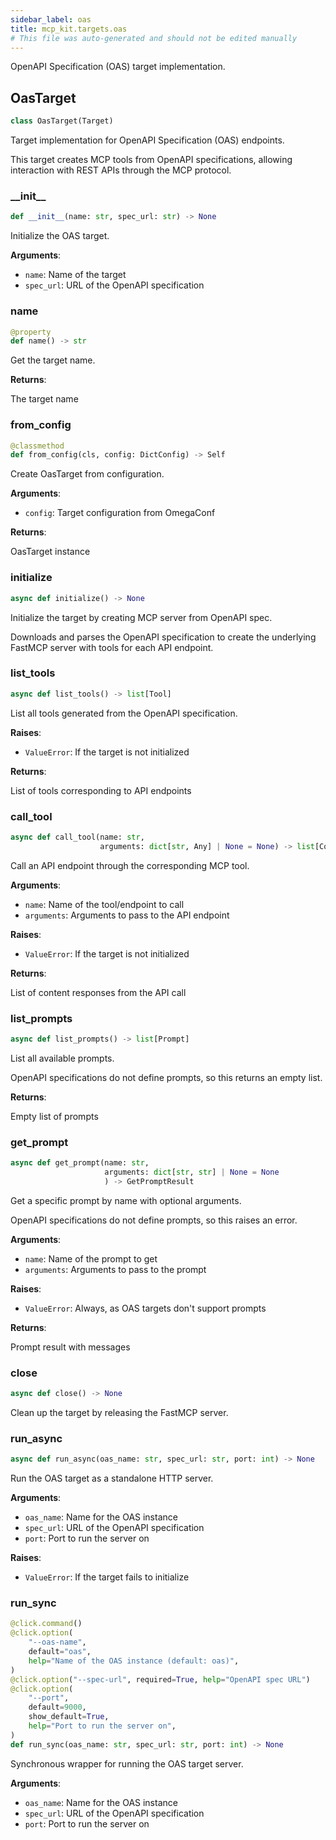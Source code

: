 ```yaml
---
sidebar_label: oas
title: mcp_kit.targets.oas
# This file was auto-generated and should not be edited manually
---
```


OpenAPI Specification (OAS) target implementation.

## OasTarget

```python
class OasTarget(Target)
```

Target implementation for OpenAPI Specification (OAS) endpoints.

This target creates MCP tools from OpenAPI specifications, allowing
interaction with REST APIs through the MCP protocol.

### \_\_init\_\_

```python
def __init__(name: str, spec_url: str) -> None
```

Initialize the OAS target.

**Arguments**:

- `name`: Name of the target
- `spec_url`: URL of the OpenAPI specification

### name

```python
@property
def name() -> str
```

Get the target name.

**Returns**:

The target name

### from\_config

```python
@classmethod
def from_config(cls, config: DictConfig) -> Self
```

Create OasTarget from configuration.

**Arguments**:

- `config`: Target configuration from OmegaConf

**Returns**:

OasTarget instance

### initialize

```python
async def initialize() -> None
```

Initialize the target by creating MCP server from OpenAPI spec.

Downloads and parses the OpenAPI specification to create the underlying
FastMCP server with tools for each API endpoint.

### list\_tools

```python
async def list_tools() -> list[Tool]
```

List all tools generated from the OpenAPI specification.

**Raises**:

- `ValueError`: If the target is not initialized

**Returns**:

List of tools corresponding to API endpoints

### call\_tool

```python
async def call_tool(name: str,
                    arguments: dict[str, Any] | None = None) -> list[Content]
```

Call an API endpoint through the corresponding MCP tool.

**Arguments**:

- `name`: Name of the tool/endpoint to call
- `arguments`: Arguments to pass to the API endpoint

**Raises**:

- `ValueError`: If the target is not initialized

**Returns**:

List of content responses from the API call

### list\_prompts

```python
async def list_prompts() -> list[Prompt]
```

List all available prompts.

OpenAPI specifications do not define prompts, so this returns an empty list.

**Returns**:

Empty list of prompts

### get\_prompt

```python
async def get_prompt(name: str,
                     arguments: dict[str, str] | None = None
                     ) -> GetPromptResult
```

Get a specific prompt by name with optional arguments.

OpenAPI specifications do not define prompts, so this raises an error.

**Arguments**:

- `name`: Name of the prompt to get
- `arguments`: Arguments to pass to the prompt

**Raises**:

- `ValueError`: Always, as OAS targets don&#x27;t support prompts

**Returns**:

Prompt result with messages

### close

```python
async def close() -> None
```

Clean up the target by releasing the FastMCP server.

### run\_async

```python
async def run_async(oas_name: str, spec_url: str, port: int) -> None
```

Run the OAS target as a standalone HTTP server.

**Arguments**:

- `oas_name`: Name for the OAS instance
- `spec_url`: URL of the OpenAPI specification
- `port`: Port to run the server on

**Raises**:

- `ValueError`: If the target fails to initialize

### run\_sync

```python
@click.command()
@click.option(
    "--oas-name",
    default="oas",
    help="Name of the OAS instance (default: oas)",
)
@click.option("--spec-url", required=True, help="OpenAPI spec URL")
@click.option(
    "--port",
    default=9000,
    show_default=True,
    help="Port to run the server on",
)
def run_sync(oas_name: str, spec_url: str, port: int) -> None
```

Synchronous wrapper for running the OAS target server.

**Arguments**:

- `oas_name`: Name for the OAS instance
- `spec_url`: URL of the OpenAPI specification
- `port`: Port to run the server on

